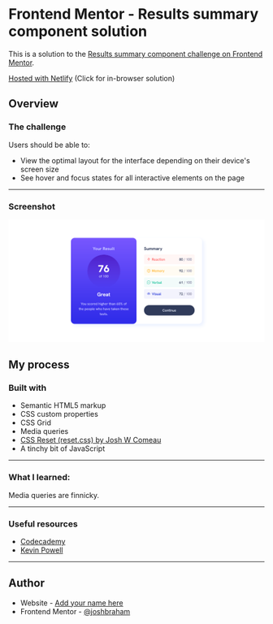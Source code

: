 # Frontend Mentor - Results summary component solution

This is a solution to the [Results summary component challenge on Frontend Mentor](https://www.frontendmentor.io/challenges/results-summary-component-CE_K6s0maV).

[Hosted with Netlify](https://jbhm-results-summary-component.netlify.app/) (Click for in-browser solution)

## Overview

### The challenge

Users should be able to:

- View the optimal layout for the interface depending on their device's screen size
- See hover and focus states for all interactive elements on the page

---

### Screenshot

![](./screenshot.png)

## My process

### Built with

- Semantic HTML5 markup
- CSS custom properties
- CSS Grid
- Media queries
- [CSS Reset (reset.css) by Josh W Comeau](https://www.joshwcomeau.com/css/custom-css-reset/)
- A tinchy bit of JavaScript

---

### What I learned:

Media queries are finnicky.

---

### Useful resources

- [Codecademy](https://www.codecademy.com)
- [Kevin Powell](https://www.youtube.com/@KevinPowell)

---

## Author

- Website - [Add your name here](https://www.your-site.com)
- Frontend Mentor - [@joshbraham](https://www.frontendmentor.io/profile/joshbraham)

